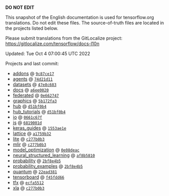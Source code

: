 __DO NOT EDIT__

This snapshot of the English documentation is used for tensorflow.org
translations. Do not edit these files. The source-of-truth files are located in
the projects listed below.

Please submit translations from the GitLocalize project: https://gitlocalize.com/tensorflow/docs-l10n

Updated: Tue Oct  4 07:00:45 UTC 2022

Projects and last commit:

- [addons](https://github.com/tensorflow/addons/tree/master/docs) @ <a href='https://github.com/tensorflow/addons/commit/9c87ce170c155ef038d3af2073967109ee1eb8e7'><code>9c87ce17</code></a>
- [agents](https://github.com/tensorflow/agents/tree/master/docs) @ <a href='https://github.com/tensorflow/agents/commit/74d21d11491385508471f50ef58f80b6d9cd92f7'><code>74d21d11</code></a>
- [datasets](https://github.com/tensorflow/datasets/tree/master/docs) @ <a href='https://github.com/tensorflow/datasets/commit/47e8c6833c931b19d5c575b41c933cfa9799ec26'><code>47e8c683</code></a>
- [docs](https://github.com/tensorflow/docs/tree/master/site/en) @ <a href='https://github.com/tensorflow/docs/commit/a6ee002062cb5e916193431e929910ff7ae7bbfa'><code>a6ee0020</code></a>
- [federated](https://github.com/tensorflow/federated/tree/main/docs) @ <a href='https://github.com/tensorflow/federated/commit/0e662747f00bc0ddea60f0f7ccd7137029ae54f9'><code>0e662747</code></a>
- [graphics](https://github.com/tensorflow/graphics/tree/master/tensorflow_graphics/g3doc) @ <a href='https://github.com/tensorflow/graphics/commit/5b172fa3228ed61263508b1ff3e60d85494bfc6e'><code>5b172fa3</code></a>
- [hub](https://github.com/tensorflow/hub/tree/master/docs) @ <a href='https://github.com/tensorflow/hub/commit/d51bf0b49293a554100cc390318a073745c91b9f'><code>d51bf0b4</code></a>
- [hub_tutorials](https://github.com/tensorflow/hub/tree/master/examples/colab) @ <a href='https://github.com/tensorflow/hub/commit/d51bf0b49293a554100cc390318a073745c91b9f'><code>d51bf0b4</code></a>
- [io](https://github.com/tensorflow/io/tree/master/docs) @ <a href='https://github.com/tensorflow/io/commit/0661c67f8e7f9e33aca9179afbadee71dd48171c'><code>0661c67f</code></a>
- [js](https://github.com/tensorflow/tfjs-website/tree/master/docs) @ <a href='https://github.com/tensorflow/tfjs-website/commit/6819001d8e60adcca15455ea965b76ec3ec98025'><code>6819001d</code></a>
- [keras_guides](https://github.com/tensorflow/docs/tree/snapshot-keras/site/en/guide/keras) @ <a href='https://github.com/tensorflow/docs/commit/1553ae1e4a149be71703e2ee60173b3d1e0e8c00'><code>1553ae1e</code></a>
- [lattice](https://github.com/tensorflow/lattice/tree/master/docs) @ <a href='https://github.com/tensorflow/lattice/commit/a1759b3243131cafca37d46b1977362dec8abee3'><code>a1759b32</code></a>
- [lite](https://github.com/tensorflow/tensorflow/tree/master/tensorflow/lite/g3doc) @ <a href='https://github.com/tensorflow/tensorflow/commit/c277b0b396b7709d4355d5794d380db90c22cc6a'><code>c277b0b3</code></a>
- [mlir](https://github.com/tensorflow/tensorflow/tree/master/tensorflow/compiler/mlir/g3doc) @ <a href='https://github.com/tensorflow/tensorflow/commit/c277b0b396b7709d4355d5794d380db90c22cc6a'><code>c277b0b3</code></a>
- [model_optimization](https://github.com/tensorflow/model-optimization/tree/master/tensorflow_model_optimization/g3doc) @ <a href='https://github.com/tensorflow/model-optimization/commit/0e08deac13210ca77bcddcfb258e35e42640a164'><code>0e08deac</code></a>
- [neural_structured_learning](https://github.com/tensorflow/neural-structured-learning/tree/master/g3doc) @ <a href='https://github.com/tensorflow/neural-structured-learning/commit/af8b5810d99c3b5ddf2be93272e6cba40a20e728'><code>af8b5810</code></a>
- [probability](https://github.com/tensorflow/probability/tree/main/tensorflow_probability/g3doc) @ <a href='https://github.com/tensorflow/probability/commit/2bf8e4b51b2e7198d2de67719d43316d0c4fd1c3'><code>2bf8e4b5</code></a>
- [probability_examples](https://github.com/tensorflow/probability/tree/main/tensorflow_probability/examples/jupyter_notebooks) @ <a href='https://github.com/tensorflow/probability/commit/2bf8e4b51b2e7198d2de67719d43316d0c4fd1c3'><code>2bf8e4b5</code></a>
- [quantum](https://github.com/tensorflow/quantum/tree/master/docs) @ <a href='https://github.com/tensorflow/quantum/commit/22ead381acb6446d11b4be17e03d8a57fe59a429'><code>22ead381</code></a>
- [tensorboard](https://github.com/tensorflow/tensorboard/tree/master/docs) @ <a href='https://github.com/tensorflow/tensorboard/commit/f45fdd667a63d0e6b4aac471556583e5f2b7dac2'><code>f45fdd66</code></a>
- [tfx](https://github.com/tensorflow/tfx/tree/master/docs) @ <a href='https://github.com/tensorflow/tfx/commit/ecfa5512d2aaf9cca6d4df09813d2ca56f3ce2c4'><code>ecfa5512</code></a>
- [xla](https://github.com/tensorflow/tensorflow/tree/master/tensorflow/compiler/xla/g3doc) @ <a href='https://github.com/tensorflow/tensorflow/commit/c277b0b396b7709d4355d5794d380db90c22cc6a'><code>c277b0b3</code></a>

